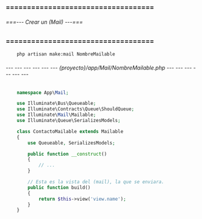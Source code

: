### =================================== ###
###### ===--- Crear un (Mail) ---=== ######
### =================================== ###

<!-- Para crear un mail introducimos el siguiente comando. -->

```bat
	php artisan make:mail NombreMailable
```

###### --- --- --- --- --- --- {proyecto}/app/Mail/NombreMailable.php --- --- --- --- --- --- ######

```php
	namespace App\Mail;

	use Illuminate\Bus\Queueable;
	use Illuminate\Contracts\Queue\ShouldQueue;
	use Illuminate\Mail\Mailable;
	use Illuminate\Queue\SerializesModels;

	class ContactoMailable extends Mailable
	{
	    use Queueable, SerializesModels;

	    public function __construct()
	    {
	    	// ...
	    }

	    // Esta es la vista del (mail), la que se enviara.
	    public function build()
	    {
	        return $this->view('view.name');
	    }
	}
```